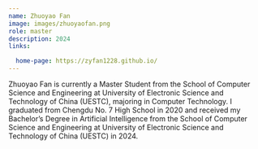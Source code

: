 ```yaml
---
name: Zhuoyao Fan
image: images/zhuoyaofan.png
role: master
description: 2024
links:

  home-page: https://zyfan1228.github.io/
---
```


Zhuoyao Fan is currently a Master Student from the School of Computer Science and Engineering at University of Electronic Science and Technology of China (UESTC), majoring in Computer Technology. I graduated from Chengdu No. 7 High School in 2020 and received my Bachelor’s Degree in Artificial Intelligence from the School of Computer Science and Engineering at University of Electronic Science and Technology of China (UESTC) in 2024.
